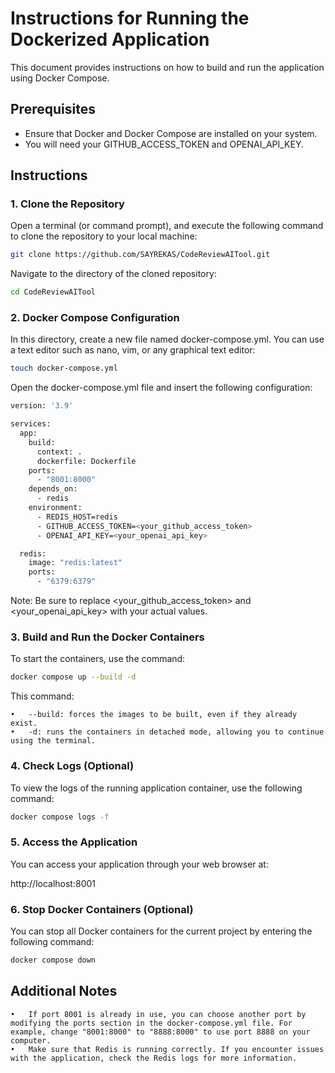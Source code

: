 # Instructions for Running the Dockerized Application

This document provides instructions on how to build and run the application using Docker Compose.

## Prerequisites

 - Ensure that Docker and Docker Compose are installed on your system.
 - You will need your GITHUB_ACCESS_TOKEN and OPENAI_API_KEY.

## Instructions

### 1. Clone the Repository

Open a terminal (or command prompt), and execute the following command to clone the repository to your local machine:

```bash
git clone https://github.com/SAYREKAS/CodeReviewAITool.git
````

Navigate to the directory of the cloned repository:

```bash
cd CodeReviewAITool
````

### 2. Docker Compose Configuration
In this directory, create a new file named docker-compose.yml. You can use a text editor such as nano, vim, or any graphical text editor:

```bash
touch docker-compose.yml
````

Open the docker-compose.yml file and insert the following configuration:

```bash
version: '3.9'

services:
  app:
    build:
      context: .
      dockerfile: Dockerfile
    ports:
      - "8001:8000"
    depends_on:
      - redis
    environment:
      - REDIS_HOST=redis
      - GITHUB_ACCESS_TOKEN=<your_github_access_token>
      - OPENAI_API_KEY=<your_openai_api_key>

  redis:
    image: "redis:latest"
    ports:
      - "6379:6379"
````

Note: Be sure to replace <your_github_access_token> and <your_openai_api_key> with your actual values.

### 3. Build and Run the Docker Containers

To start the containers, use the command:

```bash
docker compose up --build -d
````

This command:

	•	--build: forces the images to be built, even if they already exist.
	•	-d: runs the containers in detached mode, allowing you to continue using the terminal.

### 4. Check Logs (Optional)

To view the logs of the running application container, use the following command:

```bash
docker compose logs -f
````

### 5. Access the Application

You can access your application through your web browser at:

http://localhost:8001

### 6. Stop Docker Containers (Optional)

You can stop all Docker containers for the current project by entering the following command:

```bash
docker compose down
````

## Additional Notes

	•	If port 8001 is already in use, you can choose another port by modifying the ports section in the docker-compose.yml file. For example, change "8001:8000" to "8888:8000" to use port 8888 on your computer.
	•	Make sure that Redis is running correctly. If you encounter issues with the application, check the Redis logs for more information.